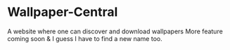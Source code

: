 # Wallpaper-Central
A website where one can discover and download wallpapers
More feature coming soon & I guess I have to find a new name too.
